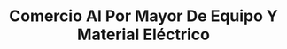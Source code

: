 ---
title: "Comercio Al Por Mayor De Equipo Y Material Eléctrico"
url: /toluca-de-lerdo/comercio-al-por-mayor-de-equipo-y-material-electrico/
shop: electrónica
---